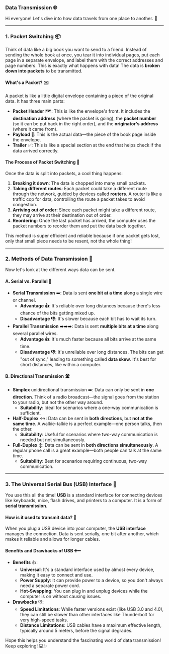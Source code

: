 ### Data Transmission 🌐
Hi everyone! Let's dive into how data travels from one place to another. 🚀
***
### 1. Packet Switching 📦

Think of data like a big book you want to send to a friend. Instead of sending the whole book at once, you tear it into individual pages, put each page in a separate envelope, and label them with the correct addresses and page numbers. This is exactly what happens with data! The data is **broken down into packets** to be transmitted.

#### What's a Packet? ✉️

A packet is like a little digital envelope containing a piece of the original data. It has three main parts:
- **Packet Header** 🗺️: This is like the envelope's front. It includes the **destination address** (where the packet is going), the **packet number** (so it can be put back in the right order), and the **originator's address** (where it came from).
- **Payload** 🚚: This is the actual data—the piece of the book page inside the envelope.
- **Trailer** ✅: This is like a special section at the end that helps check if the data arrived correctly.

#### The Process of Packet Switching 🔄

Once the data is split into packets, a cool thing happens:
1.  **Breaking it down**: The data is chopped into many small packets.
2.  **Taking different routes**: Each packet could take a different route through the network, guided by devices called **routers**. A router is like a traffic cop for data, controlling the route a packet takes to avoid congestion.
3.  **Arriving out of order**: Since each packet might take a different route, they may arrive at their destination out of order.
4.  **Reordering**: Once the last packet has arrived, the computer uses the packet numbers to reorder them and put the data back together. 

This method is super efficient and reliable because if one packet gets lost, only that small piece needs to be resent, not the whole thing!

***
### 2. Methods of Data Transmission 🔌

Now let's look at the different ways data can be sent.

#### A. Serial vs. Parallel 🚦

-   **Serial Transmission** ➡️: Data is sent **one bit at a time** along a single wire or channel.
    -   **Advantage 👍**: It's reliable over long distances because there's less chance of the bits getting mixed up.
    -   **Disadvantage 👎**: It's slower because each bit has to wait its turn.
-   **Parallel Transmission** ➡️➡️➡️: Data is sent **multiple bits at a time** along several parallel wires.
    -   **Advantage 👍**: It's much faster because all bits arrive at the same time.
    -   **Disadvantage 👎**: It's unreliable over long distances. The bits can get "out of sync," leading to something called **data skew**. It's best for short distances, like within a computer.

#### B. Directional Transmission 🛣️

-   **Simplex** unidirectionaI transmission ➡️: Data can only be sent in **one direction**. Think of a radio broadcast—the signal goes from the station to your radio, but not the other way around.
    -   **Suitability**: Ideal for scenarios where a one-way communication is sufficient.
-   **Half-Duplex** ↔️: Data can be sent in **both directions**, but **not at the same time**. A walkie-talkie is a perfect example—one person talks, then the other.
    -   **Suitability**: Useful for scenarios where two-way communication is needed but not simultaneously.
-   **Full-Duplex** ↕️: Data can be sent in **both directions simultaneously**. A regular phone call is a great example—both people can talk at the same time.
    -   **Suitability**: Best for scenarios requiring continuous, two-way communication.

***
### 3. The Universal Serial Bus (USB) Interface 🔗

You use this all the time! **USB** is a standard interface for connecting devices like keyboards, mice, flash drives, and printers to a computer. It is a form of **serial transmission**.

#### How is it used to transmit data? 💾

When you plug a USB device into your computer, the **USB interface** manages the connection. Data is sent serially, one bit after another, which makes it reliable and allows for longer cables.

#### Benefits and Drawbacks of USB ➕➖

-   **Benefits** 👍:
    -   **Universal**: It's a standard interface used by almost every device, making it easy to connect and use.
    -   **Power Supply**: It can provide power to a device, so you don't always need a separate power cord.
    -   **Hot-Swapping**: You can plug in and unplug devices while the computer is on without causing issues.
-   **Drawbacks** 👎:
    -   **Speed Limitations**: While faster versions exist (like USB 3.0 and 4.0), they can still be slower than other interfaces like Thunderbolt for very high-speed tasks.
    -   **Distance Limitations**: USB cables have a maximum effective length, typically around 5 meters, before the signal degrades.


Hope this helps you understand the fascinating world of data transmission! Keep exploring! 💻✨